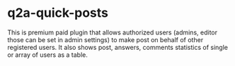 # q2a-quick-posts
This is premium paid plugin that allows authorized users (admins, editor those can be set in admin settings) to make post on behalf of other registered users. It also shows post, answers, comments statistics of single or array of users as a table.
